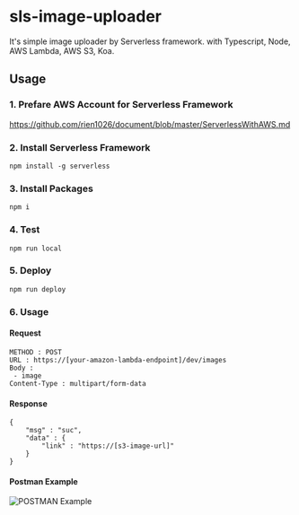 # sls-image-uploader
It's simple image uploader by Serverless framework.
with Typescript, Node, AWS Lambda, AWS S3, Koa.

## Usage
### 1. Prefare AWS Account for Serverless Framework
https://github.com/rien1026/document/blob/master/ServerlessWithAWS.md
### 2. Install Serverless Framework
```
npm install -g serverless
```
### 3. Install Packages
```
npm i
```
### 4. Test
```
npm run local
```
### 5. Deploy
```
npm run deploy
```
### 6. Usage
#### Request
```
METHOD : POST 
URL : https://[your-amazon-lambda-endpoint]/dev/images
Body : 
 - image
Content-Type : multipart/form-data
```
#### Response
```
{
    "msg" : "suc",
    "data" : {
        "link" : "https://[s3-image-url]"
    }
}
```
#### Postman Example
![POSTMAN Example](https://csy-image-uploader-bucket.s3.ap-northeast-2.amazonaws.com/image/image-uploader-usage-example.png)
